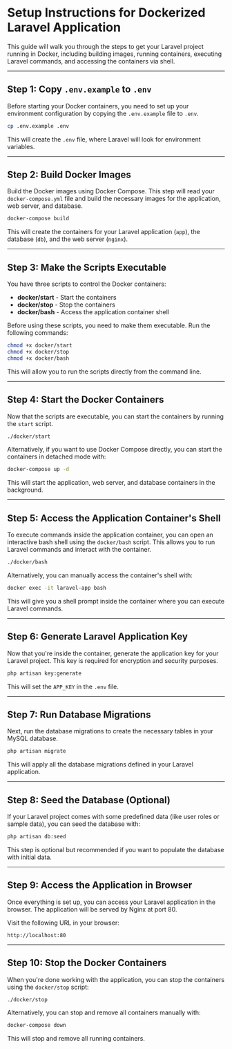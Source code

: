 # **Setup Instructions for Dockerized Laravel Application**

This guide will walk you through the steps to get your Laravel project running in Docker, including building images, running containers, executing Laravel commands, and accessing the containers via shell.

---

## Step 1: Copy `.env.example` to `.env`

Before starting your Docker containers, you need to set up your environment configuration by copying the `.env.example` file to `.env`.

```bash
cp .env.example .env
```

This will create the `.env` file, where Laravel will look for environment variables.

---

## Step 2: Build Docker Images

Build the Docker images using Docker Compose. This step will read your `docker-compose.yml` file and build the necessary images for the application, web server, and database.

```bash
docker-compose build
```

This will create the containers for your Laravel application (`app`), the database (`db`), and the web server (`nginx`).

---

## Step 3: Make the Scripts Executable

You have three scripts to control the Docker containers:

- **docker/start** - Start the containers
- **docker/stop** - Stop the containers
- **docker/bash** - Access the application container shell

Before using these scripts, you need to make them executable. Run the following commands:

```bash
chmod +x docker/start
chmod +x docker/stop
chmod +x docker/bash
```

This will allow you to run the scripts directly from the command line.

---

## Step 4: Start the Docker Containers

Now that the scripts are executable, you can start the containers by running the `start` script.

```bash
./docker/start
```

Alternatively, if you want to use Docker Compose directly, you can start the containers in detached mode with:

```bash
docker-compose up -d
```

This will start the application, web server, and database containers in the background.

---

## Step 5: Access the Application Container's Shell

To execute commands inside the application container, you can open an interactive bash shell using the `docker/bash` script. This allows you to run Laravel commands and interact with the container.

```bash
./docker/bash
```

Alternatively, you can manually access the container's shell with:

```bash
docker exec -it laravel-app bash
```

This will give you a shell prompt inside the container where you can execute Laravel commands.

---

## Step 6: Generate Laravel Application Key

Now that you're inside the container, generate the application key for your Laravel project. This key is required for encryption and security purposes.

```bash
php artisan key:generate
```

This will set the `APP_KEY` in the `.env` file.

---

## Step 7: Run Database Migrations

Next, run the database migrations to create the necessary tables in your MySQL database.

```bash
php artisan migrate
```

This will apply all the database migrations defined in your Laravel application.

---

## Step 8: Seed the Database (Optional)

If your Laravel project comes with some predefined data (like user roles or sample data), you can seed the database with:

```bash
php artisan db:seed
```

This step is optional but recommended if you want to populate the database with initial data.

---

## Step 9: Access the Application in Browser

Once everything is set up, you can access your Laravel application in the browser. The application will be served by Nginx at port 80.

Visit the following URL in your browser:

```
http://localhost:80
```

---

## Step 10: Stop the Docker Containers

When you're done working with the application, you can stop the containers using the `docker/stop` script:

```bash
./docker/stop
```

Alternatively, you can stop and remove all containers manually with:

```bash
docker-compose down
```

This will stop and remove all running containers.